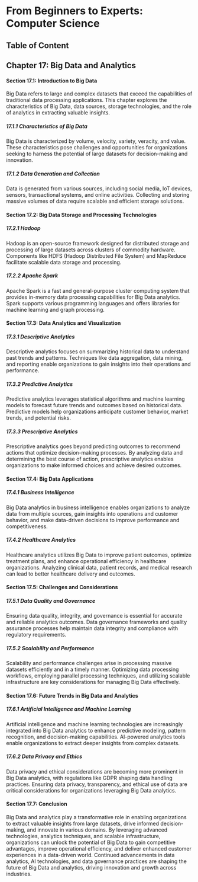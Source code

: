 # From Beginners to Experts: Computer Science
## Table of Content
## Chapter 17: Big Data and Analytics

#### Section 17.1: Introduction to Big Data

Big Data refers to large and complex datasets that exceed the capabilities of traditional data processing applications. This chapter explores the characteristics of Big Data, data sources, storage technologies, and the role of analytics in extracting valuable insights.

##### 17.1.1 Characteristics of Big Data

Big Data is characterized by volume, velocity, variety, veracity, and value. These characteristics pose challenges and opportunities for organizations seeking to harness the potential of large datasets for decision-making and innovation.

##### 17.1.2 Data Generation and Collection

Data is generated from various sources, including social media, IoT devices, sensors, transactional systems, and online activities. Collecting and storing massive volumes of data require scalable and efficient storage solutions.

#### Section 17.2: Big Data Storage and Processing Technologies

##### 17.2.1 Hadoop

Hadoop is an open-source framework designed for distributed storage and processing of large datasets across clusters of commodity hardware. Components like HDFS (Hadoop Distributed File System) and MapReduce facilitate scalable data storage and processing.

##### 17.2.2 Apache Spark

Apache Spark is a fast and general-purpose cluster computing system that provides in-memory data processing capabilities for Big Data analytics. Spark supports various programming languages and offers libraries for machine learning and graph processing.

#### Section 17.3: Data Analytics and Visualization

##### 17.3.1 Descriptive Analytics

Descriptive analytics focuses on summarizing historical data to understand past trends and patterns. Techniques like data aggregation, data mining, and reporting enable organizations to gain insights into their operations and performance.

##### 17.3.2 Predictive Analytics

Predictive analytics leverages statistical algorithms and machine learning models to forecast future trends and outcomes based on historical data. Predictive models help organizations anticipate customer behavior, market trends, and potential risks.

##### 17.3.3 Prescriptive Analytics

Prescriptive analytics goes beyond predicting outcomes to recommend actions that optimize decision-making processes. By analyzing data and determining the best course of action, prescriptive analytics enables organizations to make informed choices and achieve desired outcomes.

#### Section 17.4: Big Data Applications

##### 17.4.1 Business Intelligence

Big Data analytics in business intelligence enables organizations to analyze data from multiple sources, gain insights into operations and customer behavior, and make data-driven decisions to improve performance and competitiveness.

##### 17.4.2 Healthcare Analytics

Healthcare analytics utilizes Big Data to improve patient outcomes, optimize treatment plans, and enhance operational efficiency in healthcare organizations. Analyzing clinical data, patient records, and medical research can lead to better healthcare delivery and outcomes.

#### Section 17.5: Challenges and Considerations

##### 17.5.1 Data Quality and Governance

Ensuring data quality, integrity, and governance is essential for accurate and reliable analytics outcomes. Data governance frameworks and quality assurance processes help maintain data integrity and compliance with regulatory requirements.

##### 17.5.2 Scalability and Performance

Scalability and performance challenges arise in processing massive datasets efficiently and in a timely manner. Optimizing data processing workflows, employing parallel processing techniques, and utilizing scalable infrastructure are key considerations for managing Big Data effectively.

#### Section 17.6: Future Trends in Big Data and Analytics

##### 17.6.1 Artificial Intelligence and Machine Learning

Artificial intelligence and machine learning technologies are increasingly integrated into Big Data analytics to enhance predictive modeling, pattern recognition, and decision-making capabilities. AI-powered analytics tools enable organizations to extract deeper insights from complex datasets.

##### 17.6.2 Data Privacy and Ethics

Data privacy and ethical considerations are becoming more prominent in Big Data analytics, with regulations like GDPR shaping data handling practices. Ensuring data privacy, transparency, and ethical use of data are critical considerations for organizations leveraging Big Data analytics.

#### Section 17.7: Conclusion

Big Data and analytics play a transformative role in enabling organizations to extract valuable insights from large datasets, drive informed decision-making, and innovate in various domains. By leveraging advanced technologies, analytics techniques, and scalable infrastructure, organizations can unlock the potential of Big Data to gain competitive advantages, improve operational efficiency, and deliver enhanced customer experiences in a data-driven world. Continued advancements in data analytics, AI technologies, and data governance practices are shaping the future of Big Data and analytics, driving innovation and growth across industries.
